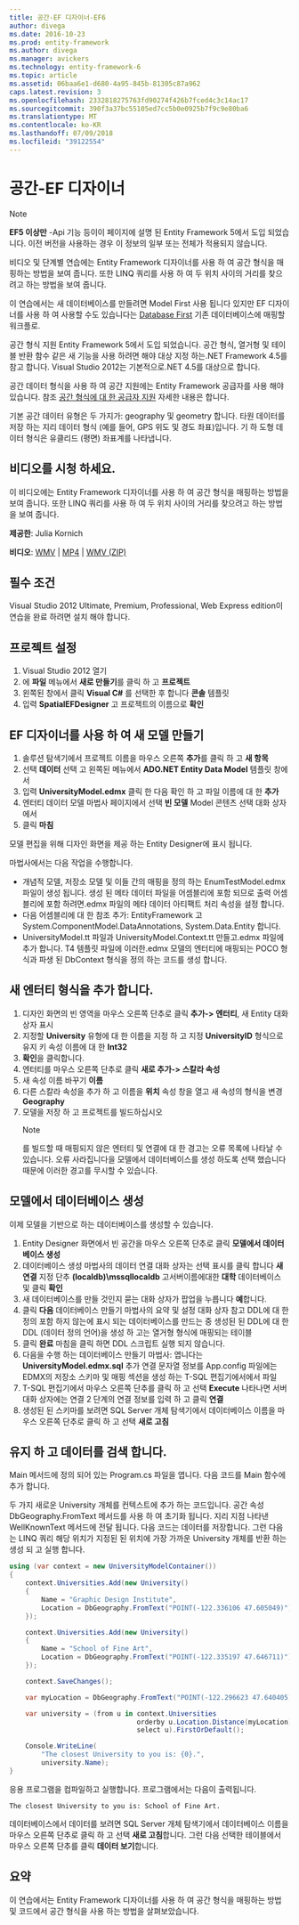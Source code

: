 ```yaml
---
title: 공간-EF 디자이너-EF6
author: divega
ms.date: 2016-10-23
ms.prod: entity-framework
ms.author: divega
ms.manager: avickers
ms.technology: entity-framework-6
ms.topic: article
ms.assetid: 06baa6e1-d680-4a95-845b-81305c87a962
caps.latest.revision: 3
ms.openlocfilehash: 2332818275763fd90274f426b7fced4c3c14ac17
ms.sourcegitcommit: 390f3a37bc55105ed7cc5b0e0925b7f9c9e80ba6
ms.translationtype: MT
ms.contentlocale: ko-KR
ms.lasthandoff: 07/09/2018
ms.locfileid: "39122554"
---
```

# <a name="spatial---ef-designer"></a>공간-EF 디자이너
> [!NOTE]
> **EF5 이상만** -Api 기능 등이이 페이지에 설명 된 Entity Framework 5에서 도입 되었습니다. 이전 버전을 사용하는 경우 이 정보의 일부 또는 전체가 적용되지 않습니다.

비디오 및 단계별 연습에는 Entity Framework 디자이너를 사용 하 여 공간 형식을 매핑하는 방법을 보여 줍니다. 또한 LINQ 쿼리를 사용 하 여 두 위치 사이의 거리를 찾으려고 하는 방법을 보여 줍니다.

이 연습에서는 새 데이터베이스를 만들려면 Model First 사용 됩니다 있지만 EF 디자이너를 사용 하 여 사용할 수도 있습니다는 [Database First](~/ef6/modeling/designer/workflows/database-first.md) 기존 데이터베이스에 매핑할 워크플로.

공간 형식 지원 Entity Framework 5에서 도입 되었습니다. 공간 형식, 열거형 및 테이블 반환 함수 같은 새 기능을 사용 하려면 해야 대상 지정 하는.NET Framework 4.5를 참고 합니다. Visual Studio 2012는 기본적으로.NET 4.5를 대상으로 합니다.

공간 데이터 형식을 사용 하 여 공간 지원에는 Entity Framework 공급자를 사용 해야 있습니다. 참조 [공간 형식에 대 한 공급자 지원](~/ef6/fundamentals/providers/spatial-support.md) 자세한 내용은 합니다.

기본 공간 데이터 유형은 두 가지가: geography 및 geometry 합니다. 타원 데이터를 저장 하는 지리 데이터 형식 (예를 들어, GPS 위도 및 경도 좌표)입니다. 기 하 도형 데이터 형식은 유클리드 (평면) 좌표계를 나타냅니다.

## <a name="watch-the-video"></a>비디오를 시청 하세요.
이 비디오에는 Entity Framework 디자이너를 사용 하 여 공간 형식을 매핑하는 방법을 보여 줍니다. 또한 LINQ 쿼리를 사용 하 여 두 위치 사이의 거리를 찾으려고 하는 방법을 보여 줍니다.

**제공한**: Julia Kornich

**비디오**: [WMV](http://download.microsoft.com/download/E/C/9/EC9E6547-8983-4C1F-A919-D33210E4B213/HDI-ITPro-MSDN-winvideo-spatialwithdesigner.wmv) | [MP4](http://download.microsoft.com/download/E/C/9/EC9E6547-8983-4C1F-A919-D33210E4B213/HDI-ITPro-MSDN-mp4video-spatialwithdesigner.m4v) | [WMV (ZIP)](http://download.microsoft.com/download/E/C/9/EC9E6547-8983-4C1F-A919-D33210E4B213/HDI-ITPro-MSDN-winvideo-spatialwithdesigner.zip)

## <a name="pre-requisites"></a>필수 조건

Visual Studio 2012 Ultimate, Premium, Professional, Web Express edition이 연습을 완료 하려면 설치 해야 합니다.

## <a name="set-up-the-project"></a>프로젝트 설정

1.  Visual Studio 2012 열기
2.  에 **파일** 메뉴에서 **새로 만들기**를 클릭 하 고 **프로젝트**
3.  왼쪽된 창에서 클릭 **Visual C\#** 를 선택한 후 합니다 **콘솔** 템플릿
4.  입력 **SpatialEFDesigner** 고 프로젝트의 이름으로 **확인**

## <a name="create-a-new-model-using-the-ef-designer"></a>EF 디자이너를 사용 하 여 새 모델 만들기

1.  솔루션 탐색기에서 프로젝트 이름을 마우스 오른쪽 **추가**를 클릭 하 고 **새 항목**
2.  선택 **데이터** 선택 고 왼쪽된 메뉴에서 **ADO.NET Entity Data Model** 템플릿 창에서
3.  입력 **UniversityModel.edmx** 클릭 한 다음 확인 하 고 파일 이름에 대 한 **추가**
4.  엔터티 데이터 모델 마법사 페이지에서 선택 **빈 모델** Model 콘텐츠 선택 대화 상자에서
5.  클릭 **마침**

모델 편집을 위해 디자인 화면을 제공 하는 Entity Designer에 표시 됩니다.

마법사에서는 다음 작업을 수행합니다.

-   개념적 모델, 저장소 모델 및 이들 간의 매핑을 정의 하는 EnumTestModel.edmx 파일이 생성 됩니다. 생성 된 메타 데이터 파일을 어셈블리에 포함 되므로 출력 어셈블리에 포함 하려면.edmx 파일의 메타 데이터 아티팩트 처리 속성을 설정 합니다.
-   다음 어셈블리에 대 한 참조 추가: EntityFramework 고 System.ComponentModel.DataAnnotations, System.Data.Entity 합니다.
-   UniversityModel.tt 파일과 UniversityModel.Context.tt 만들고.edmx 파일에 추가 합니다. T4 템플릿 파일에 이러한.edmx 모델의 엔터티에 매핑되는 POCO 형식과 파생 된 DbContext 형식을 정의 하는 코드를 생성 합니다.

## <a name="add-a-new-entity-type"></a>새 엔터티 형식을 추가 합니다.

1.  디자인 화면의 빈 영역을 마우스 오른쪽 단추로 클릭 **추가-&gt; 엔터티**, 새 Entity 대화 상자 표시
2.  지정할 **University** 유형에 대 한 이름을 지정 하 고 지정 **UniversityID** 형식으로 유지 키 속성 이름에 대 한 **Int32**
3.  **확인**을 클릭합니다.
4.  엔터티를 마우스 오른쪽 단추로 클릭 **새로 추가-&gt; 스칼라 속성**
5.  새 속성 이름 바꾸기 **이름**
6.  다른 스칼라 속성을 추가 하 고 이름을 **위치** 속성 창을 열고 새 속성의 형식을 변경 **Geography**
7.  모델을 저장 하 고 프로젝트를 빌드하십시오
    > [!NOTE]
    > 를 빌드할 때 매핑되지 않은 엔터티 및 연결에 대 한 경고는 오류 목록에 나타날 수 있습니다. 오류 사라집니다을 모델에서 데이터베이스를 생성 하도록 선택 했습니다 때문에 이러한 경고를 무시할 수 있습니다.

## <a name="generate-database-from-model"></a>모델에서 데이터베이스 생성

이제 모델을 기반으로 하는 데이터베이스를 생성할 수 있습니다.

1.  Entity Designer 화면에서 빈 공간을 마우스 오른쪽 단추로 클릭 **모델에서 데이터베이스 생성**
2.  데이터베이스 생성 마법사의 데이터 연결 대화 상자는 선택 표시를 클릭 합니다 **새 연결** 지정 단추 **(localdb)\\mssqllocaldb** 고서버이름에대한 **대학** 데이터베이스 및 클릭 **확인**
3.  새 데이터베이스를 만들 것인지 묻는 대화 상자가 팝업을 누릅니다 **예**합니다.
4.  클릭 **다음** 데이터베이스 만들기 마법사의 요약 및 설정 대화 상자 참고 DDL에 대 한 정의 포함 하지 않는에 표시 되는 데이터베이스를 만드는 중 생성된 된 DDL에 대 한 DDL (데이터 정의 언어)을 생성 하 고는 열거형 형식에 매핑되는 테이블
5.  클릭 **완료** 마침을 클릭 하면 DDL 스크립트 실행 되지 않습니다.
6.  다음을 수행 하는 데이터베이스 만들기 마법사: 엽니다는 **UniversityModel.edmx.sql** 추가 연결 문자열 정보를 App.config 파일에는 EDMX의 저장소 스키마 및 매핑 섹션을 생성 하는 T-SQL 편집기에서에서 파일
7.  T-SQL 편집기에서 마우스 오른쪽 단추를 클릭 하 고 선택 **Execute** 나타나면 서버 대화 상자에는 연결 2 단계의 연결 정보를 입력 하 고 클릭 **연결**
8.  생성된 된 스키마를 보려면 SQL Server 개체 탐색기에서 데이터베이스 이름을 마우스 오른쪽 단추로 클릭 하 고 선택 **새로 고침**

## <a name="persist-and-retrieve-data"></a>유지 하 고 데이터를 검색 합니다.

Main 메서드에 정의 되어 있는 Program.cs 파일을 엽니다. 다음 코드를 Main 함수에 추가 합니다.

두 가지 새로운 University 개체를 컨텍스트에 추가 하는 코드입니다. 공간 속성 DbGeography.FromText 메서드를 사용 하 여 초기화 됩니다. 지리 지점 나타낸 WellKnownText 메서드에 전달 됩니다. 다음 코드는 데이터를 저장합니다. 그런 다음는 LINQ 쿼리 해당 위치가 지정된 된 위치에 가장 가까운 University 개체를 반환 하는 생성 되 고 실행 합니다.

``` csharp
using (var context = new UniversityModelContainer())
{
    context.Universities.Add(new University()
    {
        Name = "Graphic Design Institute",
        Location = DbGeography.FromText("POINT(-122.336106 47.605049)"),
    });

    context.Universities.Add(new University()
    {
        Name = "School of Fine Art",
        Location = DbGeography.FromText("POINT(-122.335197 47.646711)"),
    });

    context.SaveChanges();

    var myLocation = DbGeography.FromText("POINT(-122.296623 47.640405)");

    var university = (from u in context.Universities
                                orderby u.Location.Distance(myLocation)
                                select u).FirstOrDefault();

    Console.WriteLine(
        "The closest University to you is: {0}.",
        university.Name);
}
```

응용 프로그램을 컴파일하고 실행합니다. 프로그램에서는 다음이 출력됩니다.

```
The closest University to you is: School of Fine Art.
```

데이터베이스에서 데이터를 보려면 SQL Server 개체 탐색기에서 데이터베이스 이름을 마우스 오른쪽 단추로 클릭 하 고 선택 **새로 고침**합니다. 그런 다음 선택한 테이블에서 마우스 오른쪽 단추를 클릭 **데이터 보기**합니다.

## <a name="summary"></a>요약

이 연습에서는 Entity Framework 디자이너를 사용 하 여 공간 형식을 매핑하는 방법 및 코드에서 공간 형식을 사용 하는 방법을 살펴보았습니다. 
